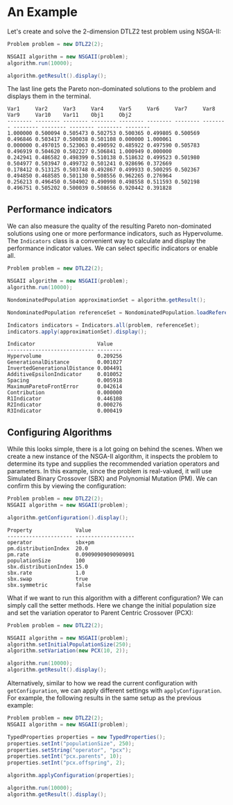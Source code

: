 # An Example

Let's create and solve the 2-dimension DTLZ2 test problem using NSGA-II:

<!-- java:examples/Example1.java [29:34] -->

```java
Problem problem = new DTLZ2(2);

NSGAII algorithm = new NSGAII(problem);
algorithm.run(10000);

algorithm.getResult().display();
```

The last line gets the Pareto non-dominated solutions to the problem and displays them in the terminal.

<!-- output:examples/Example1.java [:7] -->

```
Var1     Var2     Var3     Var4     Var5     Var6     Var7     Var8     Var9     Var10    Var11    Obj1     Obj2
-------- -------- -------- -------- -------- -------- -------- -------- -------- -------- -------- -------- --------
1.000000 0.500094 0.505473 0.502753 0.500365 0.499805 0.500569 0.496846 0.503417 0.500038 0.501108 0.000000 1.000061
0.000000 0.497015 0.523063 0.490592 0.485922 0.497590 0.505783 0.496919 0.504620 0.502227 0.506841 1.000949 0.000000
0.242941 0.486582 0.498399 0.510138 0.518632 0.499523 0.501980 0.504977 0.503947 0.499732 0.501241 0.928696 0.372669
0.178412 0.513125 0.503748 0.492867 0.499933 0.500295 0.502367 0.494850 0.468585 0.501130 0.508556 0.962265 0.276964
0.256213 0.496450 0.504902 0.490998 0.498558 0.511593 0.502198 0.496751 0.505202 0.500039 0.508656 0.920442 0.391828
```

## Performance indicators

We can also measure the quality of the resulting Pareto non-dominated solutions using one or more performance
indicators, such as Hypervolume.  The `Indicators` class is a convenient way to calculate and display the
performance indicator values.  We can select specific indicators or enable all.

<!-- java:examples/Example2.java [36:47] -->

```java
Problem problem = new DTLZ2(2);

NSGAII algorithm = new NSGAII(problem);
algorithm.run(10000);

NondominatedPopulation approximationSet = algorithm.getResult();

NondominatedPopulation referenceSet = NondominatedPopulation.loadReferenceSet("pf/DTLZ2.2D.pf");

Indicators indicators = Indicators.all(problem, referenceSet);
indicators.apply(approximationSet).display();
```

<!-- output:examples/Example2.java -->

```
Indicator                    Value
---------------------------- --------
Hypervolume                  0.209256
GenerationalDistance         0.001027
InvertedGenerationalDistance 0.004491
AdditiveEpsilonIndicator     0.010052
Spacing                      0.005918
MaximumParetoFrontError      0.042614
Contribution                 0.000000
R1Indicator                  0.446108
R2Indicator                  0.000276
R3Indicator                  0.000419
```

## Configuring Algorithms

While this looks simple, there is a lot going on behind the scenes.  When we create a new instance of the NSGA-II algorithm, it 
inspects the problem to determine its type and supplies the recommended variation operators and parameters.  In this example,
since the problem is real-valued, it will use Simulated Binary Crossover (SBX) and Polynomial Mutation (PM).  We can confirm
this by viewing the configuration:

<!-- java:examples/org/moeaframework/examples/configuration/GetConfigurationExample.java [32:35] -->

```java
Problem problem = new DTLZ2(2);
NSGAII algorithm = new NSGAII(problem);

algorithm.getConfiguration().display();
```

```
Property              Value               
--------------------- ------------------- 
operator              sbx+pm              
pm.distributionIndex  20.0                
pm.rate               0.09090909090909091 
populationSize        100                 
sbx.distributionIndex 15.0                
sbx.rate              1.0                 
sbx.swap              true                
sbx.symmetric         false               
```

What if we want to run this algorithm with a different configuration?  We can simply call the setter methods.
Here we change the initial population size and set the variation operator to Parent Centric Crossover (PCX):

<!-- java:examples/org/moeaframework/examples/configuration/SetConfigurationExample.java [33:40] -->

```java
Problem problem = new DTLZ2(2);

NSGAII algorithm = new NSGAII(problem);
algorithm.setInitialPopulationSize(250);
algorithm.setVariation(new PCX(10, 2));

algorithm.run(10000);
algorithm.getResult().display();
```

Alternatively, similar to how we read the current configuration with `getConfiguration`, we can apply
different settings with `applyConfiguration`.  For example, the following results in the same setup
as the previous example:

<!-- java:examples/org/moeaframework/examples/configuration/ApplyConfigurationExample.java [34:46] -->

```java
Problem problem = new DTLZ2(2);
NSGAII algorithm = new NSGAII(problem);

TypedProperties properties = new TypedProperties();
properties.setInt("populationSize", 250);
properties.setString("operator", "pcx");
properties.setInt("pcx.parents", 10);
properties.setInt("pcx.offspring", 2);

algorithm.applyConfiguration(properties);

algorithm.run(10000);
algorithm.getResult().display();
```
